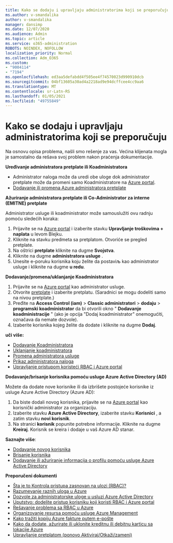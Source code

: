 ```yaml
---
title: Kako se dodaju i upravljaju administratorima koji se preporučuju
ms.author: v-smandalika
author: v-smandalika
manager: dansimp
ms.date: 12/07/2020
ms.audience: Admin
ms.topic: article
ms.service: o365-administration
ROBOTS: NOINDEX, NOFOLLOW
localization_priority: Normal
ms.collection: Adm_O365
ms.custom:
- "9004114"
- "7194"
ms.openlocfilehash: ed3aa5defabdd4f505ee4f74570023d990910dcb
ms.sourcegitcommit: 04bf13605a30ad4a2218ad9e94dcffcee4cc9aa6
ms.translationtype: MT
ms.contentlocale: sr-Latn-RS
ms.lasthandoff: 01/05/2021
ms.locfileid: "49755849"
---
```

# <a name="how-to-add-and-manage-administrators---recommended-steps"></a>Kako se dodaju i upravljaju administratorima koji se preporučuju

Na osnovu opisa problema, našli smo rešenje za vas. Većina klijenata mogla je samostalno da rešava svoj problem nakon praćenja dokumentacije.

**Uređivanje administratora pretplate ili Koadministratora**

- Administrator naloga može da uredi obe uloge dok administrator pretplate može da promeni samo Koadministratore na [Azure portal](https://ms.portal.azure.com/#home).
- [Dodavanje ili promena Azure administratora pretplate](https://docs.microsoft.com/azure/cost-management-billing/manage/add-change-subscription-administrator)

**Ažuriranje administratora pretplate ili Co-Administrator za interne (EMITNE) pretplate**

Administrator usluge ili koadministrator može samouslužiti ovu radnju pomoću sledećih koraka:

1. Prijavite se na [Azure portal](https://ms.portal.azure.com/#home) i izaberite stavku **Upravljanje troškovima + naplata** u levom Blejku.
2. Kliknite na stavku predmeta sa pretplatom. Otvoriće se pregled pretplate.
3. Na oštrici **pretplate** kliknite na dugme **Svojstva**. 
4. Kliknite na dugme **administratora usluge** .
5. Unesite e-poruku korisnika koju želite da postaviљ kao administrator usluge i kliknite na dugme **u redu**.

**Dodavanje/promena/uklanjanje Koadministratora**

1. Prijavite se na [Azure portal](https://ms.portal.azure.com/#home) kao administrator usluge.
2. Otvorite [pretplate](https://ms.portal.azure.com/#blade/Microsoft_Azure_Billing/SubscriptionsBlade) i izaberite pretplatu. (Saradnici se mogu dodeliti samo na nivou pretplate.)
3. Pređite na **Access Control (iam)**  >  **Classic administratori**  >  **dodaju**  >  **programski koadministrator** da bi otvorili okno " **Dodavanje koadministracije** " (ako je opcija "Dodaj koadministrator" onemogućiti, označava da nemate dozvole).
4. Izaberite korisnika kojeg želite da dodate i kliknite na dugme **Dodaj**.

**uči više:**
- [Dodavanje Koadministratora](https://docs.microsoft.com/azure/role-based-access-control/classic-administrators)
- [Uklanjanje koadministratora](https://docs.microsoft.com/azure/role-based-access-control/classic-administrators)
- [Promena administratora usluge](https://docs.microsoft.com/azure/role-based-access-control/classic-administrators)
- [Prikaz administratora naloga](https://docs.microsoft.com/azure/role-based-access-control/classic-administrators)
- [Upravljanje pristupom koristeći RBAC i Azure portal](https://docs.microsoft.com/azure/role-based-access-control/role-assignments-portal)

**Dodavanje/brisanje korisnika pomoću usluge Azure Active Directory (AD)**

Možete da dodate nove korisnike ili da izbrišete postojeće korisnike iz usluge Azure Active Directory (Azure AD):

1. Da biste dodali novog korisnika, prijavite se na [Azure portal](https://ms.portal.azure.com/#home) kao korisnički administrator za organizaciju.
2. Izaberite stavku **Azure Active Directory**, izaberite stavku **Korisnici** , a zatim stavku **novi korisnik**.
3. Na stranici **korisnik** popunite potrebne informacije. Kliknite na dugme **Kreiraj**. Korisnik se kreira i dodaje u vaš Azure AD stanar.

**Saznajte više**:

- [Dodavanje novog korisnika](https://docs.microsoft.com/azure/active-directory/fundamentals/add-users-azure-active-directory)
- [Brisanje korisnika](https://docs.microsoft.com/azure/active-directory/fundamentals/add-users-azure-active-directory)
- [Dodavanje ili ažuriranje informacija o profilu pomoću usluge Azure Active Directory](https://docs.microsoft.com/azure/active-directory/fundamentals/active-directory-users-profile-azure-portal)

**Preporučeni dokumenti**

- [Šta je to Kontrola pristupa zasnovan na ulozi (RBAC)?](https://docs.microsoft.com/azure/role-based-access-control/overview)
- [Razumevanje raznih uloga u Azure](https://docs.microsoft.com/azure/role-based-access-control/rbac-and-directory-admin-roles)
- [Dozvole za administratorske uloge u usluzi Azure Active Directory](https://docs.microsoft.com/azure/active-directory/roles/permissions-reference)
- [Uputstvo: dodelite pristup korisniku koji koristi RBAC i Azure portal](https://docs.microsoft.com/azure/role-based-access-control/quickstart-assign-role-user-portal)
- [Rešavanje problema sa RBAC u Azure](https://docs.microsoft.com/azure/role-based-access-control/troubleshooting)
- [Organizovanje resursa pomoću usluge Azure Management](https://docs.microsoft.com/azure/governance/management-groups/overview)
- [Kako tražiti kopiju Azure fakture putem e-pošte](https://azure.microsoft.com/en-us/blog/azure-email-invoices/)
- [Kako da dodate, ažurirate ili uklonite kreditnu ili debitnu karticu sa lokacije Azure](https://docs.microsoft.com/azure/cost-management-billing/manage/change-credit-card)
- [Upravljanje pretplatom (ponovo Aktiviraj/Otkaži/zameni)](https://docs.microsoft.com/azure/cost-management-billing/manage/subscription-disabled)



